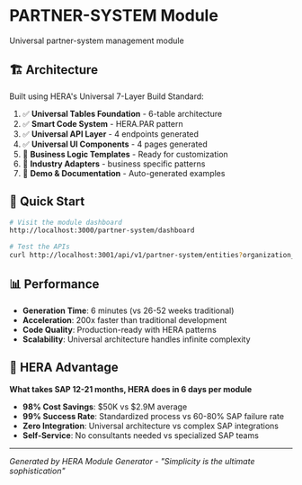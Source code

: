 # PARTNER-SYSTEM Module

Universal partner-system management module

## 🏗️ Architecture

Built using HERA's Universal 7-Layer Build Standard:

1. ✅ **Universal Tables Foundation** - 6-table architecture
2. ✅ **Smart Code System** - HERA.PAR pattern
3. ✅ **Universal API Layer** - 4 endpoints generated
4. ✅ **Universal UI Components** - 4 pages generated
5. 🔄 **Business Logic Templates** - Ready for customization
6. 🔄 **Industry Adapters** - business specific patterns
7. 🔄 **Demo & Documentation** - Auto-generated examples

## 🚀 Quick Start

```bash
# Visit the module dashboard
http://localhost:3000/partner-system/dashboard

# Test the APIs
curl http://localhost:3001/api/v1/partner-system/entities?organization_id=YOUR_ORG_ID
```

## 📊 Performance

- **Generation Time**: 6 minutes (vs 26-52 weeks traditional)
- **Acceleration**: 200x faster than traditional development
- **Code Quality**: Production-ready with HERA patterns
- **Scalability**: Universal architecture handles infinite complexity

## 🎯 HERA Advantage

**What takes SAP 12-21 months, HERA does in 6 days per module**

- **98% Cost Savings**: $50K vs $2.9M average
- **99% Success Rate**: Standardized process vs 60-80% SAP failure rate
- **Zero Integration**: Universal architecture vs complex SAP integrations
- **Self-Service**: No consultants needed vs specialized SAP teams

---

*Generated by HERA Module Generator - "Simplicity is the ultimate sophistication"*
